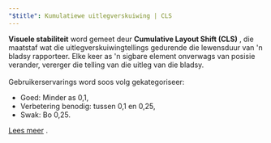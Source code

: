 ```yaml
---
"$title": Kumulatiewe uitlegverskuiwing | CLS
---
```


**Visuele stabiliteit** word gemeet deur **Cumulative Layout Shift (CLS)** , die maatstaf wat die uitlegverskuiwingtellings gedurende die lewensduur van 'n bladsy rapporteer. Elke keer as 'n sigbare element onverwags van posisie verander, vererger die telling van die uitleg van die bladsy.<br><br> Gebruikerservarings word soos volg gekategoriseer:

- Goed: Minder as 0,1,
- Verbetering benodig: tussen 0,1 en 0,25,
- Swak: Bo 0,25.

[Lees meer](https://web.dev/cls/) .
